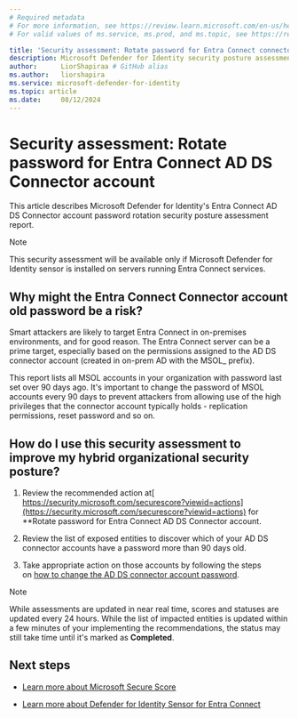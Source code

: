 ```yaml
---
# Required metadata
# For more information, see https://review.learn.microsoft.com/en-us/help/platform/learn-editor-add-metadata?branch=main
# For valid values of ms.service, ms.prod, and ms.topic, see https://review.learn.microsoft.com/en-us/help/platform/metadata-taxonomies?branch=main

title: 'Security assessment: Rotate password for Entra Connect connector account '
description: Microsoft Defender for Identity security posture assessment on Entra Connect. In this assessment we recommend customers change the password of MSOL accounts with password last set over 90 days ago.
author:      LiorShapiraa # GitHub alias
ms.author:   liorshapira
ms.service: microsoft-defender-for-identity
ms.topic: article
ms.date:     08/12/2024
---
```


# Security assessment: Rotate password for Entra Connect AD DS Connector account

This article describes Microsoft Defender for Identity's Entra Connect AD DS Connector account password rotation security posture assessment report.

> [!NOTE]
> This security assessment will be available only if Microsoft Defender for Identity sensor is installed on servers running Entra Connect services. 
## Why might the Entra Connect Connector account old password be a risk?

Smart attackers are likely to target Entra Connect in on-premises environments, and for good reason. The Entra Connect server can be a prime target, especially based on the permissions assigned to the AD DS connector account (created in on-prem AD with the MSOL_ prefix).

This report lists all MSOL accounts in your organization with password last set over 90 days ago. It's important to change the password of MSOL accounts every 90 days to prevent attackers from allowing use of the high privileges that the connector account typically holds - replication permissions, reset password and so on.

##   How do I use this security assessment to improve my hybrid organizational security posture?

1. Review the recommended action at[ https://security.microsoft.com/securescore?viewid=actions](https://security.microsoft.com/securescore?viewid=actions) for **Rotate password for Entra Connect AD DS Connector account.  

1. Review the list of exposed entities to discover which of your AD DS connector accounts have a password more than 90 days old.

1. Take appropriate action on those accounts by following the steps on [how to change the AD DS connector account password](https://aka.ms/EntraIdPasswordChangeSyncService).

> [!NOTE]
> While assessments are updated in near real time, scores and statuses are updated every 24 hours. While the list of impacted entities is updated within a few minutes of your implementing the recommendations, the status may still take time until it's marked as **Completed**.
## Next steps

- [Learn more about Microsoft Secure Score](/microsoft-365/security/defender/microsoft-secure-score)

- [Learn more about Defender for Identity Sensor for Entra Connect](https://aka.ms/MdiSensorForEntraConnectInstallation)

